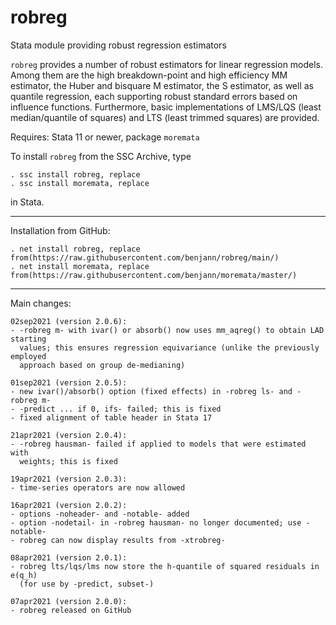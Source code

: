 # robreg
Stata module providing robust regression estimators

`robreg` provides a number of robust estimators for linear regression models.
Among them are the high breakdown-point and high efficiency MM estimator, the
Huber and bisquare M estimator, the S estimator, as well as quantile
regression, each supporting robust standard errors based on influence
functions. Furthermore, basic implementations of LMS/LQS (least median/quantile
of squares) and LTS (least trimmed squares) are provided.

Requires: Stata 11 or newer, package `moremata`

To install `robreg` from the SSC Archive, type

    . ssc install robreg, replace
    . ssc install moremata, replace

in Stata.

---

Installation from GitHub:

    . net install robreg, replace from(https://raw.githubusercontent.com/benjann/robreg/main/)
    . net install moremata, replace from(https://raw.githubusercontent.com/benjann/moremata/master/)

---

Main changes:



    02sep2021 (version 2.0.6):
    - -robreg m- with ivar() or absorb() now uses mm_aqreg() to obtain LAD starting
      values; this ensures regression equivariance (unlike the previously employed
      approach based on group de-medianing)

    01sep2021 (version 2.0.5):
    - new ivar()/absorb() option (fixed effects) in -robreg ls- and -robreg m-
    - -predict ... if 0, ifs- failed; this is fixed
    - fixed alignment of table header in Stata 17

    21apr2021 (version 2.0.4):
    - -robreg hausman- failed if applied to models that were estimated with
      weights; this is fixed
    
    19apr2021 (version 2.0.3):
    - time-series operators are now allowed
    
    16apr2021 (version 2.0.2):
    - options -noheader- and -notable- added
    - option -nodetail- in -robreg hausman- no longer documented; use -notable-
    - robreg can now display results from -xtrobreg-
    
    08apr2021 (version 2.0.1):
    - robreg lts/lqs/lms now store the h-quantile of squared residuals in e(q_h)
      (for use by -predict, subset-)
    
    07apr2021 (version 2.0.0):
    - robreg released on GitHub
